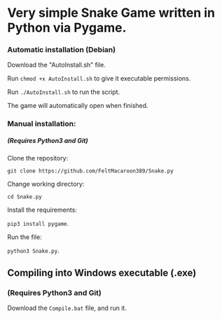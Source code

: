 <h1>Very simple Snake Game written in Python via Pygame.</h1>

<h3>Automatic installation (Debian)</h3>

Download the "AutoInstall.sh" file.

Run `chmod +x AutoInstall.sh` to give it executable permissions.

Run `./AutoInstall.sh` to run the script.

The game will automatically open when finished.

<h3>Manual installation:</h3>
<h5>(Requires Python3 and Git)</h5>

Clone the repository:

`git clone https://github.com/FeltMacaroon389/Snake.py`

Change working directory:

`cd Snake.py`

Install the requirements:

`pip3 install pygame`.

Run the file:

`python3 Snake.py`.

<h2>Compiling into Windows executable (.exe)</h2>
<h3>(Requires Python3 and Git)</h3>

Download the `Compile.bat` file, and run it.
